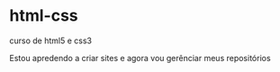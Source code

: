 # html-css
 curso de html5 e css3

Estou apredendo a criar sites e agora vou gerênciar meus repositórios